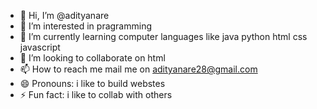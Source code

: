 - 👋 Hi, I’m @adityanare
- 👀 I’m interested in pragramming 
- 🌱 I’m currently learning computer languages like java python html css javascript
- 💞️ I’m looking to collaborate on html
- 📫 How to reach me mail me on adityanare28@gmail.com
- 😄 Pronouns: i like to build webstes
- ⚡ Fun fact: i like to collab with others 

<!---
adityanare/adityanare is a ✨ special ✨ repository because its `README.md` (this file) appears on your GitHub profile.
You can click the Preview link to take a look at your changes.
--->
